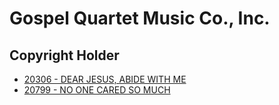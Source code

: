# Gospel Quartet Music Co., Inc.

## Copyright Holder

- [20306 - DEAR JESUS, ABIDE WITH ME](/hymns/20306.md)
- [20799 - NO ONE CARED SO MUCH](/hymns/20799.md)

